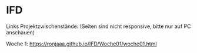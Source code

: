 # IFD

Links Projektzwischenstände:
(Seiten sind nicht responsive, bitte nur auf PC anschauen)

Woche 1: https://ronjaaa.github.io/IFD/Woche01/woche01.html
